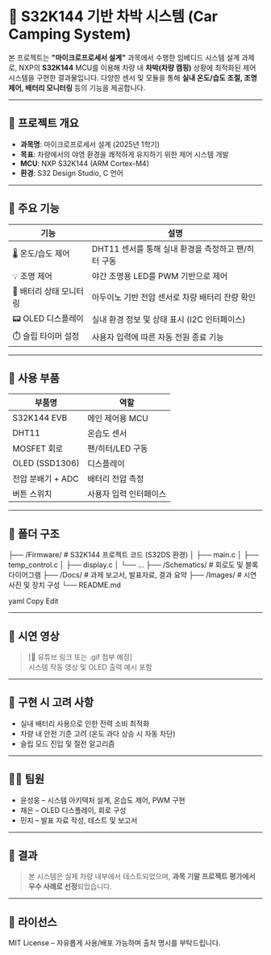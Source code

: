 # 🚙 S32K144 기반 차박 시스템 (Car Camping System)

본 프로젝트는 **"마이크로프로세서 설계"** 과목에서 수행한 임베디드 시스템 설계 과제로, NXP의 **S32K144** MCU를 이용해 차량 내 **차박(차량 캠핑)** 상황에 최적화된 제어 시스템을 구현한 결과물입니다. 다양한 센서 및 모듈을 통해 **실내 온도/습도 조절, 조명 제어, 배터리 모니터링** 등의 기능을 제공합니다.

---

## 🧭 프로젝트 개요

- **과목명**: 마이크로프로세서 설계 (2025년 1학기)
- **목표**: 차량에서의 야영 환경을 쾌적하게 유지하기 위한 제어 시스템 개발
- **MCU**: NXP S32K144 (ARM Cortex-M4)
- **환경**: S32 Design Studio, C 언어

---

## 🔧 주요 기능

| 기능 | 설명 |
|------|------|
| 🌡️ 온도/습도 제어 | DHT11 센서를 통해 실내 환경을 측정하고 팬/히터 구동 |
| 💡 조명 제어 | 야간 조명용 LED를 PWM 기반으로 제어 |
| 🔋 배터리 상태 모니터링 | 아두이노 기반 전압 센서로 차량 배터리 잔량 확인 |
| 📟 OLED 디스플레이 | 실내 환경 정보 및 상태 표시 (I2C 인터페이스) |
| ⏱️ 슬립 타이머 설정 | 사용자 입력에 따른 자동 전원 종료 기능 |

---

## 🧰 사용 부품

| 부품명 | 역할 |
|--------|------|
| S32K144 EVB | 메인 제어용 MCU |
| DHT11 | 온습도 센서 |
| MOSFET 회로 | 팬/히터/LED 구동 |
| OLED (SSD1306) | 디스플레이 |
| 전압 분배기 + ADC | 배터리 전압 측정 |
| 버튼 스위치 | 사용자 입력 인터페이스 |

---

## 📁 폴더 구조

├── /Firmware/ # S32K144 프로젝트 코드 (S32DS 환경)
│ ├── main.c
│ ├── temp_control.c
│ ├── display.c
│ └── ...
├── /Schematics/ # 회로도 및 블록 다이어그램
├── /Docs/ # 과제 보고서, 발표자료, 결과 요약
├── /Images/ # 시연 사진 및 장치 구성
└── README.md

yaml
Copy
Edit

---

## 🎥 시연 영상

> [🔗 유튜브 링크 또는 .gif 첨부 예정]  
> 시스템 작동 영상 및 OLED 출력 예시 포함

---

## 🧪 구현 시 고려 사항

- 실내 배터리 사용으로 인한 전력 소비 최적화
- 차량 내 안전 기준 고려 (온도 과다 상승 시 자동 차단)
- 슬립 모드 진입 및 절전 알고리즘

---

## 👨‍💻 팀원

- 윤성웅 – 시스템 아키텍처 설계, 온습도 제어, PWM 구현
- 채은 – OLED 디스플레이, 회로 구성
- 민지 – 발표 자료 작성, 테스트 및 보고서

---

## 🏁 결과

> 본 시스템은 실제 차량 내부에서 테스트되었으며, **과목 기말 프로젝트 평가에서 우수 사례로 선정**되었습니다.

---

## 📜 라이선스

MIT License – 자유롭게 사용/배포 가능하며 출처 명시를 부탁드립니다.
